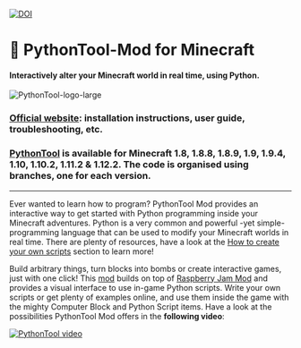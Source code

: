 [![DOI](https://zenodo.org/badge/65482833.svg)](https://zenodo.org/badge/latestdoi/65482833)

# :snake: PythonTool-Mod for Minecraft
#### Interactively alter your Minecraft world in real time, using Python.

![PythonTool-logo-large](https://ngcm.github.io/PythonTool-Mod/images/pythontool_logo.jpg)

### [Official website](https://ngcm.github.io/PythonTool-Mod/): installation instructions, user guide, troubleshooting, etc.

### [PythonTool](https://github.com/ngcm/PythonTool-Mod/branches/all) is available for Minecraft 1.8, 1.8.8, 1.8.9, 1.9, 1.9.4, 1.10, 1.10.2, 1.11.2 & 1.12.2. The code is organised using branches, one for each version.

---

Ever wanted to learn how to program? PythonTool Mod provides an interactive way to get started with Python programming inside your Minecraft adventures. Python is a very common and powerful -yet simple- programming language that can be used to modify your Minecraft worlds in real time. There are plenty of resources, have a look at the [How to create your own scripts](https://ngcm.github.io/PythonTool-Mod/startcoding/) section to learn more!

Build arbitrary things, turn blocks into bombs or create interactive games, just with one click!
This [mod](https://ngcm.github.io/PythonTool-Mod/troubleshooting/#wait-what-is-a-mod) builds on top of [Raspberry Jam Mod](https://github.com/arpruss/raspberryjammod) and provides a visual interface to use in-game Python scripts. Write your own scripts or get plenty of examples online, and use them inside the game with the mighty Computer Block and Python Script items. Have a look at the possibilities PythonTool Mod offers in the **following video**:

[![PythonTool video](https://img.youtube.com/vi/mghcv0qJNv8/0.jpg)](https://www.youtube.com/watch?v=mghcv0qJNv8)
